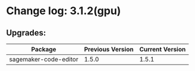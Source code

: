 # Change log: 3.1.2(gpu)

## Upgrades: 

Package | Previous Version | Current Version
---|---|---
sagemaker-code-editor|1.5.0|1.5.1
